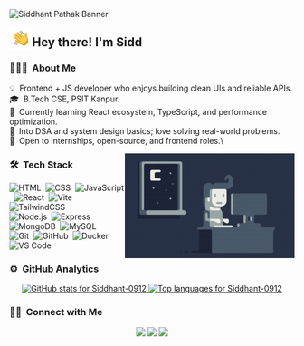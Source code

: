 ![Siddhant Pathak Banner](https://capsule-render.vercel.app/api?text=%20I'm%20Siddhant%20Pathak%20👋&animation=fadeIn&type=waving&color=gradient&height=180&fontAlignY=40)

<img alt="Hand Wave" src="https://raw.githubusercontent.com/AVS1508/AVS1508/master/assets/Hand%20Wave.gif" width='40' align="left"/><h2>Hey there! I'm Sidd</h2>

### 👨🏻‍💻 &nbsp;About Me

💡 &nbsp;Frontend + JS developer who enjoys building clean UIs and reliable APIs.\
🎓 &nbsp;B.Tech CSE, PSIT Kanpur.\
🌱 &nbsp;Currently learning React ecosystem, TypeScript, and performance optimization.\
🧩 &nbsp;Into DSA and system design basics; love solving real-world problems.\
💬 &nbsp;Open to internships, open-source, and frontend roles.\

<img alt="Night Coding" src="https://raw.githubusercontent.com/AVS1508/AVS1508/master/assets/Night-Coding.gif" align="right"/>

### 🛠 &nbsp;Tech Stack

![HTML](https://img.shields.io/badge/-HTML-05122A?style=flat&logo=HTML5)&nbsp;
![CSS](https://img.shields.io/badge/-CSS-05122A?style=flat&logo=CSS3&logoColor=1572B6)&nbsp;
![JavaScript](https://img.shields.io/badge/-JavaScript-05122A?style=flat&logo=javascript)&nbsp;
![React](https://img.shields.io/badge/-React-05122A?style=flat&logo=react)&nbsp;
![Vite](https://img.shields.io/badge/-Vite-05122A?style=flat&logo=vite)&nbsp;
![TailwindCSS](https://img.shields.io/badge/-Tailwind_CSS-05122A?style=flat&logo=tailwindcss)&nbsp;\
![Node.js](https://img.shields.io/badge/-Node.js-05122A?style=flat&logo=node.js)&nbsp;
![Express](https://img.shields.io/badge/-Express-05122A?style=flat&logo=express)&nbsp;
![MongoDB](https://img.shields.io/badge/-MongoDB-05122A?style=flat&logo=mongodb)&nbsp;
![MySQL](https://img.shields.io/badge/-MySQL-05122A?style=flat&logo=mysql)&nbsp;\
![Git](https://img.shields.io/badge/-Git-05122A?style=flat&logo=git)&nbsp;
![GitHub](https://img.shields.io/badge/-GitHub-05122A?style=flat&logo=github)&nbsp;
![Docker](https://img.shields.io/badge/-Docker-05122A?style=flat&logo=docker)&nbsp;
![VS Code](https://img.shields.io/badge/-VS%20Code-05122A?style=flat&logo=visual-studio-code)


### ⚙️ &nbsp;GitHub Analytics

<p align="center">
<a href="https://github.com/Siddhant-0912">
  <img height="180em" src="https://github-readme-stats-eight-theta.vercel.app/api?username=Siddhant-0912&show_icons=true&theme=algolia&include_all_commits=true&count_private=true" alt="GitHub stats for Siddhant-0912"/>
  <img height="180em" src="https://github-readme-stats-eight-theta.vercel.app/api/top-langs/?username=Siddhant-0912&layout=compact&langs_count=8&theme=algolia" alt="Top languages       for Siddhant-0912" />

</a>
</p>

### 🤝🏻 &nbsp;Connect with Me

<p align="center">
<a href="https://www.linkedin.com/in/siddhant091200/"><img src="https://img.shields.io/badge/-Siddhant%20Pathak-0077B5?style=flat&logo=Linkedin&logoColor=white"/></a>
<a href="https://github.com/Siddhant-0912"><img src="https://img.shields.io/badge/-@Siddhant--0912-181717?style=flat&logo=github&logoColor=white" /></a>
<a href="mailto:2k23csaiml2310996@gmail.com"><img src="https://img.shields.io/badge/-2k23csaiml2310996@gmail.com-D14836?style=flat&logo=Gmail&logoColor=white"/></a>
</p>
